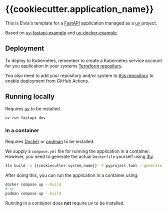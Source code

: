 # {{cookiecutter.application_name}}

This is Elvia's template for a [FastAPI](https://github.com/fastapi/fastapi) application
managed as a [uv](https://github.com/astral-sh/uv) project.

Based on [uv-fastapi-example](https://github.com/astral-sh/uv-fastapi-example)
and [uv-docker-example](https://github.com/astral-sh/uv-docker-example).

## Deployment

To deploy to Kubernetes, remember to create a Kubernetes service account for you application
in your systems [Terraform repository](https://github.com/3lvia/{{cookiecutter.system_name}}-terraform).

You also need to add your repository and/or system to [this repository](https://github.com/3lvia/github-repositories-terraform)
to enable deployment from GitHub Actions.

## Running locally

Requires [uv](https://github.com/astral-sh/uv?tab=readme-ov-file#installation) to be installed.

```bash
uv run fastapi dev
```

### In a container

Requires [Docker](https://docs.docker.com/get-docker) or [podman](https://podman.io/docs/installation) to be installed.

We supply a `compose.yml` file for running the application in a container.
However, you need to generate the actual `Dockerfile` yourself using [3lv](https://github.com/3lvia/cli).

```bash
3lv build -s {{cookiecutter.system_name}} -f pyproject.toml --generate-only {{cookiecutter.application_name}}
```

After doing this, you can run the application in a container using:

```bash
docker compose up --build
# or
podman compose up --build
```

Running in a container does **not** require uv to be installed.
